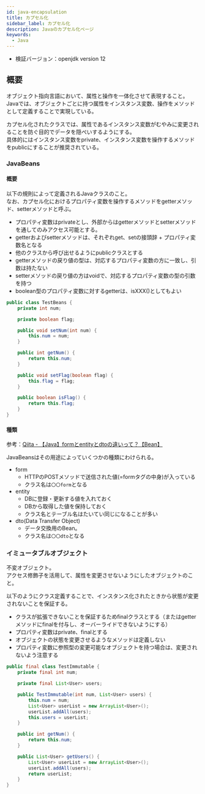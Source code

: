 ```yaml
---
id: java-encapsulation
title: カプセル化
sidebar_label: カプセル化
description: Javaのカプセル化ページ
keywords:
  - Java
---
```


- 検証バージョン：openjdk version 12

## 概要
オブジェクト指向言語において、属性と操作を一体化させて表現すること。  
Javaでは、オブジェクトごとに持つ属性をインスタンス変数、操作をメソッドとして定義することで実現している。

カプセル化されたクラスでは、属性であるインスタンス変数がむやみに変更されることを防ぐ目的でデータを隠ぺいするようにする。  
具体的にはインスタンス変数をprivate、インスタンス変数を操作するメソッドをpublicにすることが推奨されている。

### JavaBeans
#### 概要
以下の規則によって定義されるJavaクラスのこと。  
なお、カプセル化におけるプロパティ変数を操作するメソッドをgetterメソッド、setterメソッドと呼ぶ。

- プロパティ変数はprivateとし、外部からはgetterメソッドとsetterメソッドを通してのみアクセス可能とする。
- getterおよびsetterメソッドは、それぞれget、setの接頭辞 + プロパティ変数名となる
- 他のクラスから呼び出せるようにpublicクラスとする
- getterメソッドの戻り値の型は、対応するプロパティ変数の方に一致し、引数は持たない
- setterメソッドの戻り値の方はvoidで、対応するプロパティ変数の型の引数を持つ
- boolean型のプロパティ変数に対するgetterは、isXXX()としてもよい

```java
public class TestBeans {
    private int num;

    private boolean flag;

    public void setNum(int num) {
        this.num = num;
    }

    public int getNum() {
        return this.num;
    }

    public void setFlag(boolean flag) {
        this.flag = flag;
    }

    public boolean isFlag() {
        return this.flag;
    }
}
```

#### 種類
参考：[Qiita - 【Java】formとentityとdtoの違いって？【Bean】](https://qiita.com/mtanabe/items/c879d233d297eda288d4)

JavaBeansはその用途によっていくつかの種類にわけられる。

- form
  - HTTPのPOSTメソッドで送信された値(=formタグの中身)が入っている
  - クラス名は`〇〇form`となる
- entity
  - DBに登録・更新する値を入れておく
  - DBから取得した値を保持しておく
  - クラス名とテーブル名はたいてい同じになることが多い
- dto(Data Transfer Object)
  - データ交換用のBean。
  - クラス名は`〇〇dto`となる

### イミュータブルオブジェクト
不変オブジェクト。  
アクセス修飾子を活用して、属性を変更させないようにしたオブジェクトのこと。

以下のようにクラス定義することで、インスタンス化されたときから状態が変更されないことを保証する。

- クラスが拡張できないことを保証するためfinalクラスとする（またはgetterメソッドにfinalを付与し、オーバーライドできないようにする）
- プロパティ変数はprivate、finalとする
- オブジェクトの状態を変更させるようなメソッドは定義しない
- プロパティ変数に参照型の変更可能なオブジェクトを持つ場合は、変更されないよう注意する

```java
public final class TestImmutable {
    private final int num;

    private final List<User> users;

    public TestImmutable(int num, List<User> users) {
        this.num = num;
        List<User> userList = new ArrayList<User>();
        userList.addAll(users);
        this.users = userList;
    }

    public int getNum() {
        return this.num;
    }

    public List<User> getUsers() {
        List<User> userList = new ArrayList<User>();
        userList.addAll(users);
        return userList;
    }
}
```